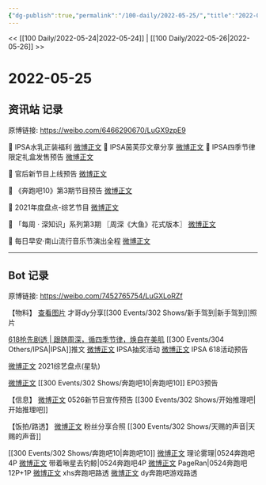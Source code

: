 ```yaml
---
{"dg-publish":true,"permalink":"/100-daily/2022-05-25/","title":"2022-05-25"}
---
```



<< [[100 Daily/2022-05-24\|2022-05-24]] | [[100 Daily/2022-05-26\|2022-05-26]] >>

# 2022-05-25

## 资讯站 记录

原博链接: https://weibo.com/6466290670/LuGX9zpE9

💫 IPSA水乳正装福利 [微博正文](https://m.weibo.cn/6466290670/4772964271392847)
💫 IPSA茵芙莎文章分享 [微博正文](https://m.weibo.cn/6466290670/4773097415117661)
💫 IPSA四季节律限定礼盒发售预告 [微博正文](https://m.weibo.cn/6466290670/4772963222028764)

💫 官后新节目上线预告 [微博正文](https://m.weibo.cn/6466290670/4773083414793117)

💫 《奔跑吧10》第3期节目预告 [微博正文](https://m.weibo.cn/6466290670/4773069174080015)

💫 2021年度盘点-综艺节目 [微博正文](https://m.weibo.cn/6466290670/4772994851800684)

💫 「每周 · 深知识」系列第3期
〖周深《大鱼》花式版本〗 [微博正文](https://m.weibo.cn/6466290670/4772986999015173)

💫 每日早安·南山流行音乐节演出全程 [微博正文](https://m.weibo.cn/6466290670/4772928913147947)

---
## Bot 记录

原博链接: https://weibo.com/7452765754/LuGXLoRZf

【物料】
[查看图片](https://wx1.sinaimg.cn/large/0088n2Pggy1h2l1t9qsscj30u01hdjum.jpg) 才哥dy分享[[300 Events/302 Shows/新手驾到\|新手驾到]]照片

[618抢先剧透 | 跟随周深，循四季节律，焕自在美肌](https://weibo.cn/sinaurl?u=https%3A%2F%2Fmp.weixin.qq.com%2Fs%2FIBiXxNhsMO_AD_TpqSxUDA) [[300 Events/304 Others/IPSA\|IPSA]]推文
[微博正文](https://m.weibo.cn/1851789841/4772952459444972) IPSA抽奖活动
[微博正文](https://m.weibo.cn/1851789841/4772958024764956) IPSA 618活动预告

[微博正文](https://m.weibo.cn/6466290670/4772994851800684) 2021综艺盘点(星轨)

[微博正文](https://m.weibo.cn/5242381821/4773067723640566) [[300 Events/302 Shows/奔跑吧10\|奔跑吧10]] EP03预告

【信息】
[微博正文](https://m.weibo.cn/5248300719/4773079069495897) 0526新节目宣传预告 [[300 Events/302 Shows/开始推理吧\|开始推理吧]]

【饭拍/路透】
[微博正文](https://m.weibo.cn/6491597734/4772730123851447) 粉丝分享合照 [[300 Events/302 Shows/天赐的声音\|天赐的声音]]

[[300 Events/302 Shows/奔跑吧10\|奔跑吧10]]
[微博正文](https://m.weibo.cn/7458115630/4772934780715299) 理论雾理|0524奔跑吧4P
[微博正文](https://m.weibo.cn/3246571812/4772972005165286) 带着啾星去钓鲸|0524奔跑吧4P
[微博正文](https://m.weibo.cn/7633014126/4773011108138129) PageRan|0524奔跑吧12P+1P
[微博正文](https://m.weibo.cn/7495641082/4773109222344005) xhs奔跑吧路透
[微博正文](https://m.weibo.cn/7495641082/4773019123714049) dy奔跑吧游戏路透
